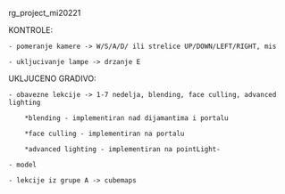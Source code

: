 rg_project_mi20221

KONTROLE:

	- pomeranje kamere -> W/S/A/D/ ili strelice UP/DOWN/LEFT/RIGHT, mis
 
	- ukljucivanje lampe -> drzanje E

UKLJUCENO GRADIVO:

	- obavezne lekcije -> 1-7 nedelja, blending, face culling, advanced lighting

 		*blending - implementiran nad dijamantima i portalu
 
		*face culling - implementiran na portalu

  		*advanced lighting - implementiran na pointLight-
  
	- model
 
	- lekcije iz grupe A -> cubemaps
	
